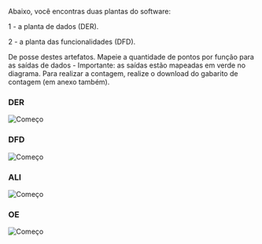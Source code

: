 Abaixo, você encontras duas plantas do software:

1 - a planta de dados (DER).

2 - a planta das funcionalidades (DFD).

De posse destes artefatos. Mapeie a quantidade de pontos por função para as saídas de dados - Importante: as saídas estão mapeadas em verde no diagrama.
Para realizar a contagem, realize o download do gabarito de contagem (em anexo também).

### DER
![Começo](https://github.com/AlexDeSaran/Estimativas-Metricas-Software/blob/main/Atividades_Desenvolvidas/Atividade_08/DER.png)


### DFD
![Começo](https://github.com/AlexDeSaran/Estimativas-Metricas-Software/blob/main/Atividades_Desenvolvidas/Atividade_08/DFD.png)


### ALI
![Começo](https://github.com/AlexDeSaran/Estimativas-Metricas-Software/blob/main/Atividades_Desenvolvidas/Atividade_08/DER.png)


### OE
![Começo](https://github.com/AlexDeSaran/Estimativas-Metricas-Software/blob/main/Atividades_Desenvolvidas/Atividade_08/OE.png)
